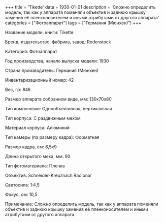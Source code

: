 +++
title = 'Tikette'
data = 1930-01-01
description = 'Сложно определить модель, так как у аппарата поменяли объектив  и заднюю крышку заменив её пленконосителем и иными атрибутами  от другого аппарата'
categories = ["Фотоаппарат"]
tags = ["Германия (Мюнхен)"]
+++

Название модели, книги: Tikette

Бренд, издательство, фабрика, завод: Rodenstock

Категория: Фотоаппарат

Год производства, начало выпуска модели: 1930

Страна производитель: Германия (Мюнхен)

Инвентаризационный номер: 42

Вес, гр: 846

Размер аппарата  собранном виде, мм: 130x70x80

Тип компоновки: Однообъективная, вертикальная

Тип корпуса: С раздвижным мехом

Материал корпуса: Алюминий

Тип камеры (по размеру кадра): Форматная

Размер кадра, см: 6,5х9

Длина открытого меха, мм: 90

Тип фотоматериала: Пленка

Объектив: Schneider-Kreuznach Radionar

Светосила: 1:4,5

Фокус, см: 10,5

Примечание: Сложно определить модель, так как у аппарата поменяли объектив
 и заднюю крышку заменив её пленконосителем и иными атрибутами
 от другого аппарата

